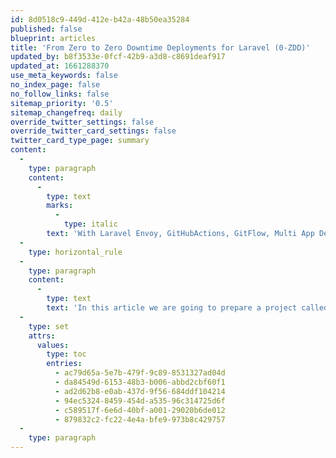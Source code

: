 ```yaml
---
id: 8d0518c9-449d-412e-b42a-48b50ea35284
published: false
blueprint: articles
title: 'From Zero to Zero Downtime Deployments for Laravel (0-ZDD)'
updated_by: b8f3533e-0fcf-42b9-a3d8-c8691deaf917
updated_at: 1661288370
use_meta_keywords: false
no_index_page: false
no_follow_links: false
sitemap_priority: '0.5'
sitemap_changefreq: daily
override_twitter_settings: false
override_twitter_card_settings: false
twitter_card_type_page: summary
content:
  -
    type: paragraph
    content:
      -
        type: text
        marks:
          -
            type: italic
        text: 'With Laravel Envoy, GitHubActions, GitFlow, Multi App Deployment, Testing, Laravel Dusk, Style Fixer, Staging Server, Building Assets'
  -
    type: horizontal_rule
  -
    type: paragraph
    content:
      -
        type: text
        text: 'In this article we are going to prepare a project called BlindNote from zero to zero downtime deployment.'
  -
    type: set
    attrs:
      values:
        type: toc
        entries:
          - ac79d65a-5e7b-479f-9c89-8531327ad04d
          - da84549d-6153-48b3-b006-abbd2cbf60f1
          - ad2d62b8-e0ab-437d-9f56-684ddf104214
          - 94ec5324-8459-454d-a535-96c314725d6f
          - c589517f-6e6d-40bf-a001-29020b6de012
          - 879832c2-fc22-4e4a-bfe9-973b8c429757
  -
    type: paragraph
---
```

